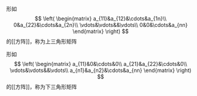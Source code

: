 形如
$$
\left(
\begin{matrix}
a_{11}&a_{12}&\cdots&a_{1n}\\
0&a_{22}&\cdots&a_{2n}\\
\vdots&\vdots&&\vdots\\
0&0&\cdots&a_{nn}
\end{matrix}
\right)
$$
的[[方阵]]，称为上三角形矩阵

形如
$$
\left(
\begin{matrix}
a_{11}&0&\cdots&0\\
a_{21}&a_{22}&\cdots&0\\
\vdots&\vdots&&\vdots\\
a_{n1}&a_{n2}&\cdots&a_{nn}
\end{matrix}
\right)
$$
的[[方阵]]，称为下三角形矩阵